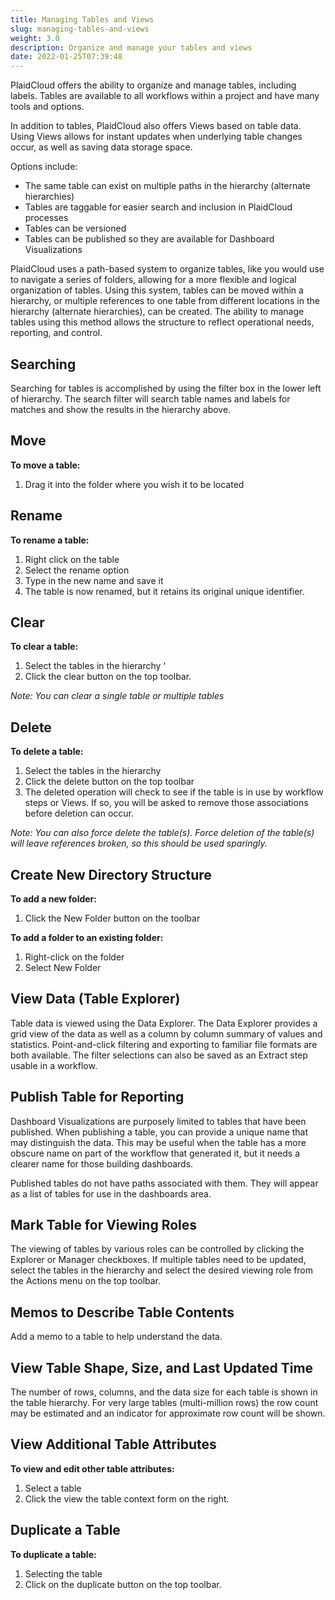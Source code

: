 ```yaml
---
title: Managing Tables and Views
slug: managing-tables-and-views
weight: 3.0
description: Organize and manage your tables and views
date: 2022-01-25T07:39:48
---
```



PlaidCloud offers the ability to organize and manage tables, including labels. Tables are available to all workflows within a project and have many tools and options.


In addition to tables, PlaidCloud also offers Views based on table data. Using Views allows for instant updates when underlying table changes occur, as well as saving data storage space.



Options include:


* The same table can exist on multiple paths in the hierarchy (alternate hierarchies)
* Tables are taggable for easier search and inclusion in PlaidCloud processes
* Tables can be versioned
* Tables can be published so they are available for Dashboard Visualizations

PlaidCloud uses a path-based system to organize tables, like you would use to navigate a series of folders, allowing for a more flexible and logical organization of tables. Using this system, tables can be moved within a hierarchy, or multiple references to one table from different locations in the hierarchy (alternate hierarchies), can be created. The ability to manage tables using this method allows the structure to reflect operational needs, reporting, and control.



## Searching


Searching for tables is accomplished by using the filter box in the lower left of hierarchy. The search filter will search table names and labels for matches and show the results in the hierarchy above.



## Move


**To move a table:**


1. Drag it into the folder where you wish it to be located

## Rename


**To rename a table:**


1. Right click on the table
2. Select the rename option
3. Type in the new name and save it
4. The table is now renamed, but it retains its original unique identifier.

## Clear


**To clear a table:**


1. Select the tables in the hierarchy ‘
2. Click the clear button on the top toolbar.

*Note: You can clear a single table or multiple tables*



## Delete


**To delete a table:**


1. Select the tables in the hierarchy
2. Click the delete button on the top toolbar
3. The deleted operation will check to see if the table is in use by workflow steps or Views. If so, you will be asked to remove those associations before deletion can occur.

*Note: You can also force delete the table(s). Force deletion of the table(s) will leave references broken, so this should be used sparingly.*



## Create New Directory Structure


**To add a new folder:**


1. Click the New Folder button on the toolbar

**To add a folder to an existing folder:**


1. Right-click on the folder
2. Select New Folder


## View Data (Table Explorer)


Table data is viewed using the Data Explorer. The Data Explorer provides a grid view of the data as well as a column by column summary of values and statistics. Point-and-click filtering and exporting to familiar file formats are both available. The filter selections can also be saved as an Extract step usable in a workflow.



## Publish Table for Reporting


Dashboard Visualizations are purposely limited to tables that have been published. When publishing a table, you can provide a unique name that may distinguish the data. This may be useful when the table has a more obscure name on part of the workflow that generated it, but it needs a clearer name for those building dashboards.


Published tables do not have paths associated with them. They will appear as a list of tables for use in the dashboards area.



## Mark Table for Viewing Roles


The viewing of tables by various roles can be controlled by clicking the Explorer or Manager checkboxes. If multiple tables need to be updated, select the tables in the hierarchy and select the desired viewing role from the Actions menu on the top toolbar.



## Memos to Describe Table Contents


Add a memo to a table to help understand the data.



## View Table Shape, Size, and Last Updated Time


The number of rows, columns, and the data size for each table is shown in the table hierarchy. For very large tables (multi-million rows) the row count may be estimated and an indicator for approximate row count will be shown.



## View Additional Table Attributes


**To view and edit other table attributes:**


1. Select a table
2. Click the view the table context form on the right.


## Duplicate a Table


**To duplicate a table:**


1. Selecting the table
2. Click on the duplicate button on the top toolbar.
